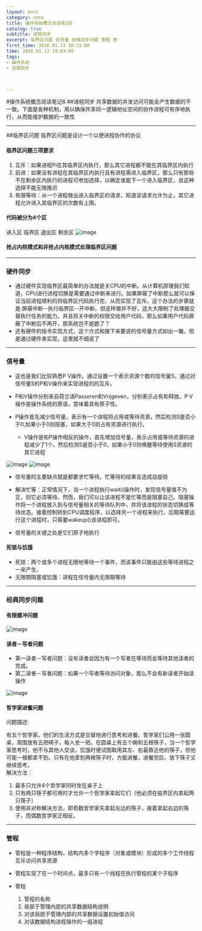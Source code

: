 ```yaml
---
layout: post
category: note
title: 操作系统概念阅读笔记6
catalog: true
subtitle: 进程同步
excerpt: 临界区问题 信号量 经典同步问题 管程 原
first_time: 2016.01.13 10:31:00
time: 2016.01.13 19:03:09
tags:
- 操作系统
- 进程同步



---
```


#操作系统概念阅读笔记6
##进程同步
共享数据的并发访问可能会产生数据的不一致。下面是各种机制，用以确保共享同一逻辑地址空间的协作进程可有序地执行，从而能维护数据的一致性

---

##临界区问题
临界区问题是设计一个以便进程协作的协议
#### 临界区问题三项要求

1. 互斥：如果进程Pi在其临界区内执行，那么其它进程都不能在其临界区内执行
2. 前进：如果没有进程在其临界区内执行且有进程需进入临界区，那么只有那些不在剩余区内执行的进程可参加选择，以确定谁能下一个进入临界区，且这种选择不能无限推迟
3. 有限等待：从一个进程做出进入临界区的请求，知道该请求允许为止，其它进程允许进入其临界区的次数有上限。

####  代码被分为4个区
进入区  临界区 退出区 剩余区
 ![image](https://mo-xiaoxi.github.io/img/post/system/system10.png)

####  抢占内核模式和非抢占内核模式处理临界区问题

---

### 硬件同步
- 通过硬件实现临界区最简单的办法就是关CPU的中断。从计算机原理我们知道，CPU进行进程切换是需要通过中断来进行。如果屏蔽了中断那么就可以保证当前进程顺利的将临界区代码执行完，从而实现了互斥。这个办法的步骤就是:屏蔽中断--执行临界区--开中断。但这样做并不好，这大大限制了处理器交替执行任务的能力。并且将关中断的权限交给用户代码，那么如果用户代码屏蔽了中断后不再开，那系统岂不是跪了？
- 还有硬件的指令实现方式，这个方式和接下来要说的信号量方式如出一辙。但是通过硬件来实现，这里就不细说了


---

### 信号量
- 这也是我们比较熟悉P V操作。通过设置一个表示资源个数的信号量S，通过对信号量S的P和V操作来实现进程的的互斥。

- P和V操作分别来自荷兰语Passeren和Vrijgeven，分别表示占有和释放。P V操作是操作系统的原语，意味着具有原子性。

- P操作首先减少信号量，表示有一个进程将占用或等待资源，然后检测S是否小于0,如果小于0则阻塞，如果大于0则占有资源进行执行。

  -  V操作是和P操作相反的操作，首先增加信号量，表示占用或等待资源的进程减少了1个。然后检测S是否小于0，如果小于0则唤醒等待使用S资源的其它进程

![image](https://mo-xiaoxi.github.io/img/post/system/system12.png)
![image](https://mo-xiaoxi.github.io/img/post/system/system13.png)

- 信号量的主要缺点就是都要求忙等待。忙等待的结果会造成自旋锁

- 解决忙等：正常情况下，当一个进程执行wait()操作时，发现信号量值不为正，则它必须等待。然而，我们可以让该进程不是忙等而是阻塞自己。阻塞操作将一个进程放入到与信号量相关的等待队列中，并将该进程的状态切换成等待状态。接着控制转到CPU调度程序，以选择另一个进程来执行。后期需要运行这个进程时，只需要wakeup()该进程即可。
- 信号量的关键之处是它们原子地执行

#### 死锁与饥饿
- 死锁：两个或多个进程无限地等待一个事件，而该事件只能由这些等待进程之一来产生。
- 无限期阻塞或饥饿：进程在信号量内无限期等待

---

### 经典同步问题
#### 有限缓冲问题

![image](https://mo-xiaoxi.github.io/img/post/system/system14.png)

#### 读者－写者问题
- 第一读者－写者问题：没有读者会因为有一个写者在等待而会等待其他读者的完成。
- 第二读者－写者问题：如果一个写者等待访问对象，那么不会有新读者开始读操作

![image](https://mo-xiaoxi.github.io/img/post/system/system15.png)

#### 哲学家进餐问题
问题描述:

   有五个哲学家，他们的生活方式是交替地进行思考和进餐。哲学家们公用一张圆桌，周围放有五把椅子，每人坐一把。在圆桌上有五个碗和五根筷子，当一个哲学家思考时，他不与其他人交谈，饥饿时便试图取用其左、右最靠近他的筷子，但他可能一根都拿不到。只有在他拿到两根筷子时，方能进餐，进餐完后，放下筷子又继续思考。
​    
解决方法：

1. 最多只允许4个哲学家同时坐在桌子上
2. 只有两只筷子都可用时才允许一个哲学家拿起它们（他必须在临界区内拿起两只筷子）
3. 使用非对称解决方法，即奇数哲学家先拿起左边的筷子，接着拿起右边的筷子，而偶数哲学家正相反。

---

### 管程
- 管程是一种程序结构，结构内多个字程序（对象或模块）形成的多个工作线程互斥访问共享资源
- 管程实现了在一个时间点，最多只有一个线程在执行管程的某个子程序
- 管程

  1. 管程的名称
  2. 局部于管理内部的共享数据结构说明
  3. 对该局部于管理内部的共享数据设置初始值访问
  4. 对该数据结构进程操作的一组进程